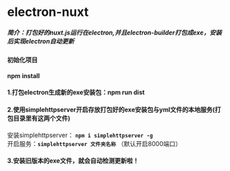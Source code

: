 # electron-nuxt
##### 简介：打包好的nuxt.js运行在electron,并且electron-builder打包成exe，安装后实现electron自动更新

#### 初始化项目
**npm install**

#### 1.打包electron生成新的exe安装包：npm run dist
#### 2.使用simplehttpserver开启存放打包好的exe安装包与yml文件的本地服务(打包目录里有这两个文件)
  安装simplehttpserver： **`npm i simplehttpserver -g`**
  <br />
  开启服务：**`simplehttpserver 文件夹名称`** （默认开启8000端口）
#### 3.安装旧版本的exe文件，就会自动检测更新啦！

